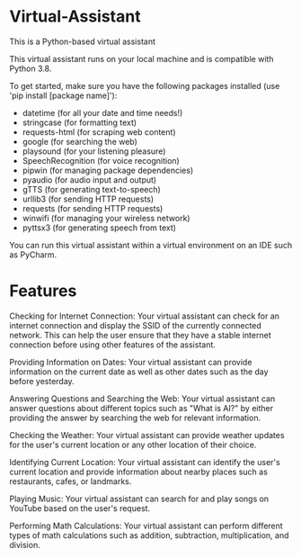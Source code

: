 # Virtual-Assistant

This is a Python-based virtual assistant 

This virtual assistant runs on your local machine and is compatible with Python 3.8.

To get started, make sure you have the following packages installed (use 'pip install [package name]'):
- datetime (for all your date and time needs!)
- stringcase (for formatting text)
- requests-html (for scraping web content)
- google (for searching the web)
- playsound (for your listening pleasure)
- SpeechRecognition (for voice recognition)
- pipwin (for managing package dependencies)
- pyaudio (for audio input and output)
- gTTS (for generating text-to-speech)
- urllib3 (for sending HTTP requests)
- requests (for sending HTTP requests)
- winwifi (for managing your wireless network)
- pyttsx3 (for generating speech from text)

You can run this virtual assistant within a virtual environment on an IDE such as PyCharm.


# Features 

Checking for Internet Connection: Your virtual assistant can check for an internet connection and display the SSID of the currently connected network. This can help the user ensure that they have a stable internet connection before using other features of the assistant.

Providing Information on Dates: Your virtual assistant can provide information on the current date as well as other dates such as the day before yesterday. 

Answering Questions and Searching the Web: Your virtual assistant can answer questions about different topics such as "What is AI?" by either providing the answer by searching the web for relevant information.

Checking the Weather: Your virtual assistant can provide weather updates for the user's current location or any other location of their choice.

Identifying Current Location: Your virtual assistant can identify the user's current location and provide information about nearby places such as restaurants, cafes, or landmarks.

Playing Music: Your virtual assistant can search for and play songs on YouTube based on the user's request.

Performing Math Calculations: Your virtual assistant can perform different types of math calculations such as addition, subtraction, multiplication, and division.
